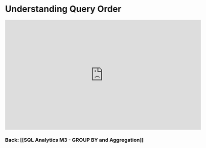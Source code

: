
# Understanding Query Order

<iframe src="https://share.descript.com/embed/r3XfwW8rHwq" width="640" height="360" frameborder="0" allowfullscreen></iframe>

### Back: [[SQL Analytics M3 - GROUP BY and Aggregation]]
